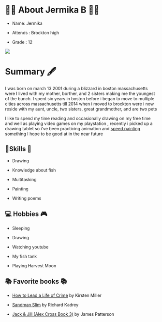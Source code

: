 # :memo::pencil: About Jermika B :memo::pencil:

-   Name: 	Jermika
    
-   Attends : Brockton high
    
-   Grade : 12
    
![](https://lh6.googleusercontent.com/TEKeBlcxXAtrLeRcfwWIoIuTLzsEJYaNrAfdR07ZFWQQFax_7fXHBPKM8VEDKkIVBhmljFM2nNFCBVDy2tZbSYiEI4EhxdSkbzBfxYWaMGt0MKkPXFO1GXFVQQZXRntT4Hu7pJXF)

# Summary :fountain_pen:

I was born on march 13 2001 during a blizzard in boston massachusetts were I lived with my mother, borther, and 2 sisters making me the youngest of the bunch. I spent six years in boston before i began to move to multiple cities across massachusetts till 2014 when i moved to brockton were i now reside with my aunt, uncle, two sisters, great grandmother, and are two pets

 I like to spend my time reading and occasionally drawing on my free time and well as playing video games on my playstation , recently i picked up a drawing tablet so i've been practicing animation and [speed painting]([https://www.youtube.com/watch?v=Jcd1Fbuoet4](https://www.youtube.com/watch?v=Jcd1Fbuoet4)) something I hope to be good at in the near future

 ## 🎹Skills :art: 

-   Drawing
    
-   Knowledge about fish
    
-   Multitasking
    
-   Painting
    
-   Writing poems

## 💻 Hobbies :video_game:

-   Sleeping
    
-   Drawing
    
-   Watching youtube
    
-   My fish tank
    
-   Playing Harvest Moon

## :books: Favorite books :books:

- [How to Lead a Life of Crime](https://www.amazon.com/Lead-Life-Crime-Kirsten-Miller/dp/1595146490/ref=sr_1_2?crid=SIZNY9A2XGTC&keywords=how+to+lead+a+life+of+crime&qid=1570105613&s=gateway&sprefix=how+to+lead+a+life+of+%2Caps%2C130&sr=8-2) by Kirsten Miller 

- [Sandman Slim](https://www.amazon.com/Sandman-Slim/dp/B002IFLWF2/ref=sr_1_2?crid=2XUKETFU2AC4X&keywords=sandman+slim+book+1&qid=1570105674&s=gateway&sprefix=snadman+sl%2Caps%2C140&sr=8-2) by Richard Kadrey 

  
  

-  [Jack & Jill (Alex Cross Book 3)](https://www.amazon.com/Jack-Jill/dp/B074N7BFQR/ref=sr_1_1?crid=299X1AMDLDD9G&keywords=jack+and+jill&qid=1570105727&s=audible&sprefix=jack+and+jill%2Caudible%2C137&sr=1-1) by James Patterson 

